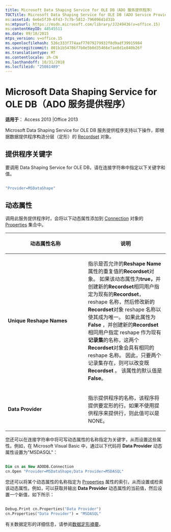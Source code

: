 ```yaml
---
title: Microsoft Data Shaping Service for OLE DB（ADO 服务提供程序）
TOCTitle: Microsoft Data Shaping Service for OLE DB (ADO Service Provider)
ms:assetid: 6e6e5f39-6f43-7c7b-5812-796096d1d31b
ms:mtpsurl: https://msdn.microsoft.com/library/JJ249436(v=office.15)
ms:contentKeyID: 48545511
ms.date: 09/18/2015
mtps_version: v=office.15
ms.openlocfilehash: 526c333f774aaf77079279932f8d9adf39915984
ms.sourcegitcommit: 801b1b54786f7b0e5b0d35466e7ae8d1e840b26f
ms.translationtype: MT
ms.contentlocale: zh-CN
ms.lasthandoff: 10/31/2018
ms.locfileid: "25861489"
---
```

# <a name="microsoft-data-shaping-service-for-ole-db-ado-service-provider"></a>Microsoft Data Shaping Service for OLE DB（ADO 服务提供程序）


**适用于**： Access 2013 |Office 2013

Microsoft Data Shaping Service for OLE DB 服务提供程序支持以下操作，即根据数据提供程序构造分层（定形）的 [Recordset](recordset-object-ado.md) 对象。

## <a name="provider-keyword"></a>提供程序关键字

要调用 Data Shaping Service for OLE DB，请在连接字符串中指定以下关键字和值。

```vb 
 
"Provider=MSDataShape" 
```

## <a name="dynamic-properties"></a>动态属性

调用此服务提供程序时，会将以下动态属性添加到 [Connection](connection-object-ado.md) 对象的 [Properties](properties-collection-ado.md) 集合中。

<table>
<colgroup>
<col style="width: 50%" />
<col style="width: 50%" />
</colgroup>
<thead>
<tr class="header">
<th><p>动态属性名称</p></th>
<th><p>说明</p></th>
</tr>
</thead>
<tbody>
<tr class="odd">
<td><p><strong>Unique Reshape Names</strong></p></td>
<td><p>指示是否允许的<strong>Reshape Name</strong>属性的重复值的<strong>Recordset</strong>对象。 如果该动态属性为<strong>true，</strong>并创建新的<strong>Recordset</strong>相同用户指定为现有的<strong>Recordset</strong>，reshape 名称，然后修改新的<strong>Recordset</strong>对象 reshape 名称以使其成为唯一。 如果此属性为<strong>False</strong> ，并创建新的<strong>Recordset</strong>相同用户指定 reshape 作为现有<strong>记录集</strong>的名称，这两个<strong>Recordset</strong>对象会具有相同的 reshape 名称。 因此，只要两个记录集存在，则可以改变既<strong>Recordset</strong> 。 该属性的默认值是 <strong>False</strong>。</p></td>
</tr>
<tr class="even">
<td><p><strong>Data Provider</strong></p></td>
<td><p>指示提供程序的名称，该程序将提供要定形的行。如果不使用提供程序来提供行，则此值可以是 NONE。</p></td>
</tr>
</tbody>
</table>


您还可以在连接字符串中将可写动态属性的名称指定为关键字，从而设置这些属性。例如，在 Microsoft Visual Basic 中，通过以下代码将 **Data Provider** 动态属性设置为"MSDASQL"：

```vb 
 
Dim cn as New ADODB.Connection 
cn.Open "Provider=MSDataShape;Data Provider=MSDASQL" 
```

您还可以将某个动态属性的名称指定为 [Properties](properties-collection-ado.md) 属性的索引，从而设置或检索该动态属性。例如，可以获取并输出 **Data Provider** 动态属性的当前值，然后设置一个新值，如下所示：

```vb 
 
Debug.Print cn.Properties("Data Provider") 
cn.Properties("Data Provider") = "MSDASQL" 
```

有关数据定形的详细信息，请参阅[数据定形摘要](data-shaping.md)。

